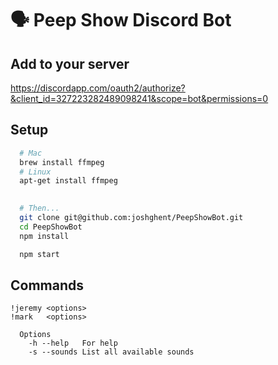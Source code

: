 # :speaking_head: Peep Show Discord Bot

## Add to your server
https://discordapp.com/oauth2/authorize?&client_id=327223282489098241&scope=bot&permissions=0

## Setup
```bash
  # Mac
  brew install ffmpeg
  # Linux
  apt-get install ffmpeg

  
  # Then...
  git clone git@github.com:joshghent/PeepShowBot.git
  cd PeepShowBot
  npm install

  npm start
```


## Commands
```
!jeremy <options>
!mark   <options>

  Options
    -h --help   For help
    -s --sounds List all available sounds
```
